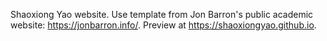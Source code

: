 Shaoxiong Yao website. Use template from Jon Barron's public academic website: https://jonbarron.info/. 
Preview at https://shaoxiongyao.github.io.
